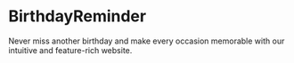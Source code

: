 # BirthdayReminder
Never miss another birthday and make every occasion memorable with our intuitive and feature-rich website.
